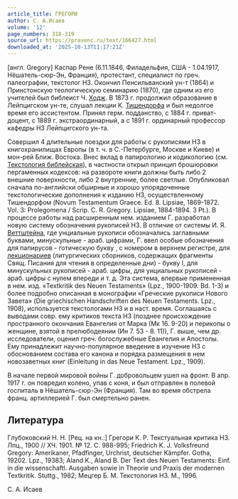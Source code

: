 ```yaml
---
article_title: ГРЕГОРИ
author: С. А.Исаев
volume: '12'
page_numbers: 318-319
source_url: https://pravenc.ru/text/166427.html
downloaded_at: '2025-10-13T11:17:21Z'
---
```


[англ. Gregory] Каспар Рене (6.11.1846, Филадельфия, США - 1.04.1917, Нёшатель-сюр-Эн, Франция), протестант, специалист по греч. палеографии, текстолог НЗ. Окончил Пенсильванский ун-т (1864) и Принстонскую теологическую семинарию (1870), где одним из его учителей был библеист Ч. [Ходж](https://pravenc.ru/text/Ходж.html). В 1873 г. продолжил образование в Лейпцигском ун-те, слушал лекции К. [Тишендорфа](https://pravenc.ru/text/Тишендорфа.html) и был недолгое время его ассистентом. Принял герм. подданство, с 1884 г. приват-доцент, с 1889 г. экстраординарный, а с 1891 г. ординарный профессор кафедры НЗ Лейпцигского ун-та.

Совершил 4 длительные поездки для работы с рукописями НЗ в книгохранилищах Европы (в т. ч. в С.-Петербурге, Москве и Киеве) и мон-рей Ближ. Востока. Внес вклад в папирологию и кодикологию (см. [Текстология библейская](<https://pravenc.ru/text/Текстология библейская.html>)), в частности открыл принцип брошюровки пергаменных кодексов: на развороте книги должны быть либо 2 внешние поверхности, либо 2 внутренние, более светлые. Опубликовал сначала по-английски обширные и хорошо упорядоченные текстологические дополнения к изданию НЗ, осуществленному Тишендорфом (Novum Testamentum Graece. Ed. 8. Lipsiae, 1869-1872. Vol. 3: Prolegomena / Scrip. C. R. Gregory. Lipsiae, 1884-1894. 3 Pt.). В процессе работы над расширенным нем. изданием Г. разработал новую систему обозначения рукописей НЗ. В отличие от системы И. Я. [Веттштейна](https://pravenc.ru/text/Веттштейна.html), где унциальные рукописи обозначались заглавными буквами, минускульные - араб. цифрами, Г. ввел особые обозначения для папирусов - готическую букву ¸
с номером в верхнем регистре, для [лекционариев](https://pravenc.ru/text/лекционариев.html) (литургических сборников, содержащих фрагменты Свящ. Писания для чтения в определенные дни) - букву l, для минускульных рукописей - араб. цифры, для унциальных рукописей - араб. цифры с нулем впереди и т. д. Эта система, впервые примененная в нем. изд. «Textkritik des Neuen Testaments» (Lpz., 1900-1909. Bd. 1-3) и более подробно описанная в монографии «Греческие рукописи Нового Завета» (Die griechischen Handschriften des Neuen Testaments. Lpz., 1908), используется текстологами НЗ и в наст. время. Соглашаясь с выводами совр. ему критиков текста НЗ (позднее происхождение пространного окончания Евангелия от Марка (Мк 16. 9-20) и перикопы о женщине, взятой в прелюбодеянии (Ин 7. 53 - 8. 11)), Г. выше, чем др. исследователи, оценил греч. богослужебные Евангелия и Апостолы. Ему принадлежит научно-популярное введение в изучение НЗ с обоснованием состава его канона и порядка размещения в нем новозаветных книг (Einleitung in das Neue Testament. Lpz., 1909).

В начале первой мировой войны Г. добровольцем ушел на фронт. В апр. 1917 г. он повредил колено, упав с коня, и был отправлен в полевой госпиталь в Нёшатель-сюр-Эн (Франция). Там во время обстрела франц. артиллерией Г. был смертельно ранен.

## Литература

Глубоковский Н. Н. [Рец. на кн.:] Грегори К. Р. Текстуальная критика НЗ. Лпц., 1900 // ХЧ. 1901. № 12. С. 988-995; Friedrich K. J. Volksfreund Gregory: Amerikaner, Pfadfinger, Urchrist, deutscher Kämpfer. Gotha, 19202. Lpz., 19383; Aland K., Aland B. Der Text des Neuen Testaments: Einf. in die wissenschaftl. Ausgaben sowie in Theorie und Praxis der modernen Textkritik. Stuttg., 1982; Мецгер Б. М. Текстология НЗ. М., 1996.

С. А.  Исаев
